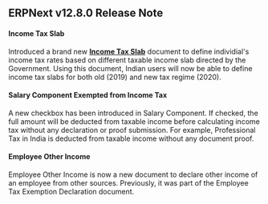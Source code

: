 ## ERPNext v12.8.0 Release Note

#### Income Tax Slab
Introduced a brand new **[Income Tax Slab](https://docs.erpnext.com/docs/user/manual/en/human-resources/income-tax-slab)** document to define individial's income tax rates based on different taxable income slab directed by the Government.
Using this document, Indian users will now be able to define income tax slabs for both old (2019) and new tax regime (2020).

#### Salary Component Exempted from Income Tax
A new checkbox has been introduced in Salary Component. If checked, the full amount will be deducted from taxable income before calculating income tax without any declaration or proof submission. For example, Professional Tax in India is deducted from taxable income without any document proof.

#### Employee Other Income
Employee Other Income is now a new document to declare other income of an employee from other sources. Previously, it was part of the Employee Tax Exemption Declaration document.
